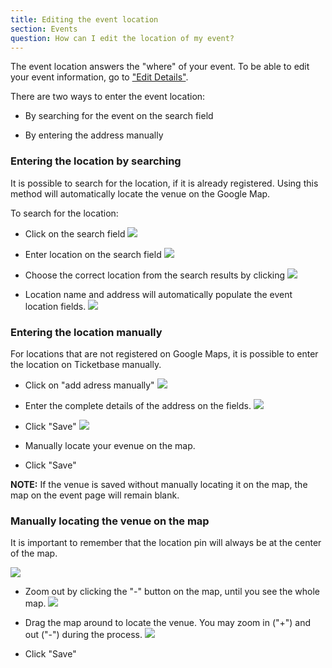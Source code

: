 ```yaml
---
title: Editing the event location
section: Events
question: How can I edit the location of my event?
---
```


The event location answers the "where" of your event. To be able to edit your event information, go to ["Edit Details"].

There are two ways to enter the event location:

   * By searching for the event on the search field
   
   * By entering the address manually
   

### Entering the location by searching

It is possible to search for the location, if it is already registered. Using this method will automatically locate the venue on the Google Map.

To search for the location:

   * Click on the search field
   ![](http://i.imgur.com/Hf5aEnu.png)
   
   * Enter location on the search field
   ![](http://i.imgur.com/91gZnoU.png)
   
   * Choose the correct location from the search results by clicking
   ![](http://i.imgur.com/hF2ukYX.png)
   
   * Location name and address will automatically populate the event location fields.
   ![](http://i.imgur.com/jYv5IbW.png)


### Entering the location manually

For locations that are not registered on Google Maps, it is possible to enter the location on Ticketbase manually.

   * Click on "add adress manually"
   ![](http://i.imgur.com/Hf5aEnu.png)
   
   * Enter the complete details of the address on the fields.
   ![](http://i.imgur.com/yj4cY9I.png)
   
   * Click "Save"
   ![](http://i.imgur.com/hBhe1Ua.png)
   
   * Manually locate your evenue on the map.
   
   * Click "Save"

**NOTE:** If the venue is saved without manually locating it on the map, the map on the event page will remain blank.


### Manually locating the venue on the map

It is important to remember that the location pin will always be at the center of the map.

![](http://i.imgur.com/3Lej71R.png)


   * Zoom out by clicking the "-" button on the map, until you see the whole map.
   ![](http://i.imgur.com/wq0ywcy.png)
   
   * Drag the map around to locate the venue. You may zoom in ("+") and out ("-") during the process.
   ![](http://i.imgur.com/BrmbStz.png)
   
   * Click "Save"

["Edit Details"]:editing-event-details.html
